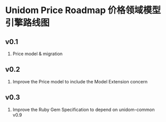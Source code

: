 # Unidom Price Roadmap 价格领域模型引擎路线图

## v0.1
1. Price model & migration

## v0.2
1. Improve the Price model to include the Model Extension concern

## v0.3
1. Improve the Ruby Gem Specification to depend on unidom-common v0.9
